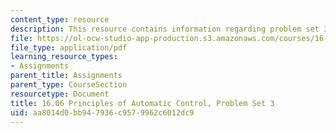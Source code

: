 ```yaml
---
content_type: resource
description: This resource contains information regarding problem set 3.
file: https://ol-ocw-studio-app-production.s3.amazonaws.com/courses/16-06-principles-of-automatic-control-fall-2012/aa8014d0bb947936c9579962c6012dc9_MIT16_06F12_ProblemsSet_3.pdf
file_type: application/pdf
learning_resource_types:
- Assignments
parent_title: Assignments
parent_type: CourseSection
resourcetype: Document
title: 16.06 Principles of Automatic Control, Problem Set 3
uid: aa8014d0-bb94-7936-c957-9962c6012dc9
---
```

